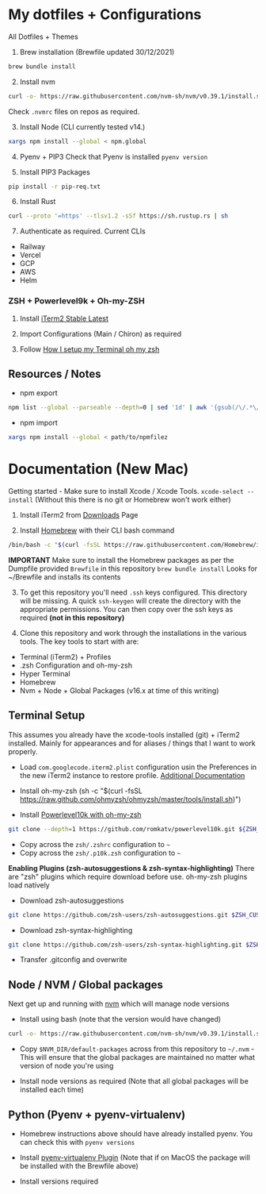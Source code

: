 # My dotfiles + Configurations
All Dotfiles + Themes

1. Brew installation (Brewfile updated 30/12/2021)
```bash
brew bundle install
```

2. Install nvm
```bash
curl -o- https://raw.githubusercontent.com/nvm-sh/nvm/v0.39.1/install.sh | bash
```
Check `.nvmrc` files on repos as required.

3. Install Node (CLI currently tested v14.)
```bash
xargs npm install --global < npm.global
```

4. Pyenv + PIP3
Check that Pyenv is installed `pyenv version`

5. Install PIP3 Packages
```bash
pip install -r pip-req.txt
```

6. Install Rust
```bash
curl --proto '=https' --tlsv1.2 -sSf https://sh.rustup.rs | sh
```

7. Authenticate as required. Current CLIs
- Railway
- Vercel
- GCP
- AWS
- Helm
### ZSH + Powerlevel9k + Oh-my-ZSH

1. Install [iTerm2 Stable Latest](https://iterm2.com/downloads/stable/latest)

2. Import Configurations (Main / Chiron) as required

3. Follow [How I setup my Terminal oh my zsh](https://blog.woodies11.dev/how-i-set-up-my-terminal-oh-my-zsh-powerline9k-iterm-2/)

## Resources / Notes

- npm export
```bash
npm list --global --parseable --depth=0 | sed '1d' | awk '{gsub(/\/.*\//,"",$1); print}' > path/to/npmfile
```
- npm import
```bash
xargs npm install --global < path/to/npmfilez
```
# Documentation (New Mac)
Getting started - Make sure to install Xcode / Xcode Tools. `xcode-select --install`
(Without this there is no git or Homebrew won't work either)

1. Install iTerm2 from [Downloads](https://iterm2.com/downloads.html) Page

2. Install [Homebrew](https://brew.sh/) with their CLI bash command

```bash
/bin/bash -c "$(curl -fsSL https://raw.githubusercontent.com/Homebrew/install/HEAD/install.sh)"
```

**IMPORTANT** Make sure to install the Homebrew packages as per the Dumpfile provided `Brewfile` in this repository
`brew bundle install` Looks for ~/Brewfile and installs its contents

3. To get this repository you'll need `.ssh` keys configured. This directory will be missing. A quick `ssh-keygen` will create the directory with the appropriate permissions.
You can then copy over the ssh keys as required __(not in this repository)__

4. Clone this repository and work through the installations in the various tools. The key tools to start with are:

- Terminal (iTerm2) + Profiles
- .zsh Configuration and oh-my-zsh
- Hyper Terminal
- Homebrew
- Nvm + Node + Global Packages (v16.x at time of this writing)

## Terminal Setup
This assumes you already have the xcode-tools installed (git) + iTerm2 installed.
Mainly for appearances and for aliases / things that I want to work properly.

- Load `com.googlecode.iterm2.plist` configuration usin the Preferences in the new iTerm2 instance to restore profile.
[Additional Documentation](https://gitlab.com/gnachman/iterm2/-/wikis/Move-Settings-Between-Machines)

- Install oh-my-zsh (sh -c "$(curl -fsSL https://raw.github.com/ohmyzsh/ohmyzsh/master/tools/install.sh)")

- Install [Powerlevel10k with oh-my-zsh](https://github.com/romkatv/powerlevel10k#oh-my-zsh)

```bash
git clone --depth=1 https://github.com/romkatv/powerlevel10k.git ${ZSH_CUSTOM:-$HOME/.oh-my-zsh/custom}/themes/powerlevel10k
```
- Copy across the `zsh/.zshrc` configuration to `~`
- Copy across the `zsh/.p10k.zsh` configuration to `~`

**Enabling Plugins (zsh-autosuggestions & zsh-syntax-highlighting)**
There are "zsh" plugins which require download before use. oh-my-zsh plugins load natively
- Download zsh-autosuggestions

```bash
git clone https://github.com/zsh-users/zsh-autosuggestions.git $ZSH_CUSTOM/plugins/zsh-autosuggestions
```

- Download zsh-syntax-highlighting

```bash
git clone https://github.com/zsh-users/zsh-syntax-highlighting.git $ZSH_CUSTOM/plugins/zsh-syntax-highlighting
```

- Transfer .gitconfig and overwrite

## Node / NVM / Global packages
Next get up and running with [nvm](https://github.com/nvm-sh/nvm) which will manage node versions

- Install using bash (note that the version would have changed)

```bash
curl -o- https://raw.githubusercontent.com/nvm-sh/nvm/v0.39.1/install.sh | bash
```

- Copy `$NVM_DIR/default-packages` across from this repository to `~/.nvm` - This will ensure that the global packages are maintained no matter what version of node you're using

- Install node versions as required (Note that all global packages will be installed each time)

## Python (Pyenv + pyenv-virtualenv)

- Homebrew instructions above should have already installed pyenv. You can check this with `pyenv versions`

- Install [pyenv-virtualenv Plugin](https://github.com/pyenv/pyenv-virtualenv)
(Note that if on MacOS the package will be installed with the Brewfile above)

- Install versions required

##
